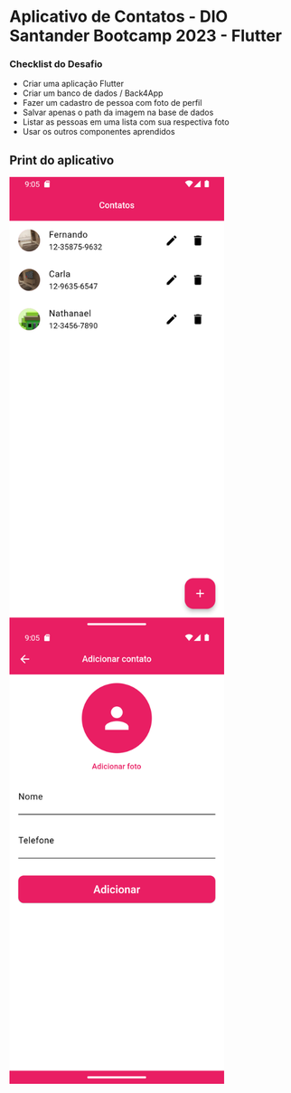 # Aplicativo de Contatos - DIO Santander Bootcamp 2023 - Flutter

### Checklist do Desafio
- Criar uma aplicação Flutter​
- Criar um banco de dados / Back4App​
- Fazer um cadastro de pessoa com foto de perfil​
- Salvar apenas o path da imagem na base de dados​
- Listar as pessoas em uma lista com sua respectiva foto​
- Usar os outros componentes aprendidos

## Print do aplicativo

<img src="https://raw.githubusercontent.com/nathanael540/dio-santander-flutter-perfis/main/print-1.png" width="380" align="left"><img src="https://raw.githubusercontent.com/nathanael540/dio-santander-flutter-perfis/main/print-2.png" width="380" align="left">
